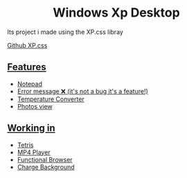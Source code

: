 <h1 align="center">Windows Xp Desktop</h1>
<p>Its project i made using the XP.css libray</p>
<a href="https://github.com/botoxparty/XP.css">Github XP.css

## Features

  <ul>
    <li>Notepad</li>
    <li>Error message ❌ (it's not a bug it's a feature!)</li>
    <li>Temperature Converter</li>
    <li>Photos view</li>
  </ul>
  
## Working in

<ul>
  <li>Tetris</li>
  <li>MP4 Player</li>
  <li>Functional Browser</li>
  <li>Charge Background</li>
</ul>
